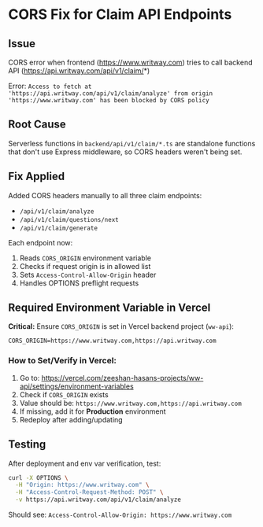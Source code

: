 # CORS Fix for Claim API Endpoints

## Issue
CORS error when frontend (https://www.writway.com) tries to call backend API (https://api.writway.com/api/v1/claim/*)

Error: `Access to fetch at 'https://api.writway.com/api/v1/claim/analyze' from origin 'https://www.writway.com' has been blocked by CORS policy`

## Root Cause
Serverless functions in `backend/api/v1/claim/*.ts` are standalone functions that don't use Express middleware, so CORS headers weren't being set.

## Fix Applied
Added CORS headers manually to all three claim endpoints:
- `/api/v1/claim/analyze`
- `/api/v1/claim/questions/next`
- `/api/v1/claim/generate`

Each endpoint now:
1. Reads `CORS_ORIGIN` environment variable
2. Checks if request origin is in allowed list
3. Sets `Access-Control-Allow-Origin` header
4. Handles OPTIONS preflight requests

## Required Environment Variable in Vercel

**Critical:** Ensure `CORS_ORIGIN` is set in Vercel backend project (`ww-api`):

```
CORS_ORIGIN=https://www.writway.com,https://api.writway.com
```

### How to Set/Verify in Vercel:

1. Go to: https://vercel.com/zeeshan-hasans-projects/ww-api/settings/environment-variables
2. Check if `CORS_ORIGIN` exists
3. Value should be: `https://www.writway.com,https://api.writway.com`
4. If missing, add it for **Production** environment
5. Redeploy after adding/updating

## Testing

After deployment and env var verification, test:
```bash
curl -X OPTIONS \
  -H "Origin: https://www.writway.com" \
  -H "Access-Control-Request-Method: POST" \
  -v https://api.writway.com/api/v1/claim/analyze
```

Should see: `Access-Control-Allow-Origin: https://www.writway.com`

